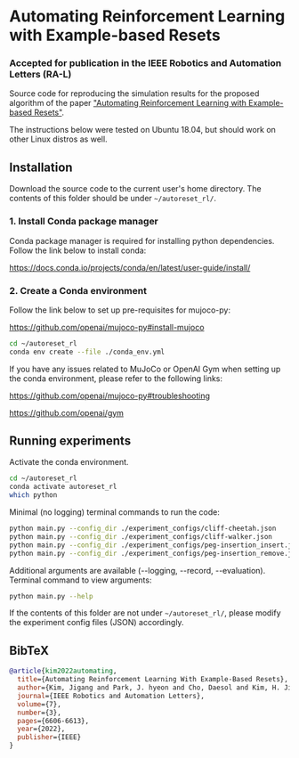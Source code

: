 # Automating Reinforcement Learning with Example-based Resets

### Accepted for publication in the IEEE Robotics and Automation Letters (RA-L)

Source code for reproducing the simulation results for the proposed algorithm of the paper ["Automating Reinforcement Learning with Example-based Resets"](https://arxiv.org/abs/2204.02041).

The instructions below were tested on Ubuntu 18.04, but should work on other Linux distros as well.

## Installation

Download the source code to the current user's home directory. The contents of this folder should be under ```~/autoreset_rl/```.

### 1. Install Conda package manager
Conda package manager is required for installing python dependencies. Follow the link below to install conda:

https://docs.conda.io/projects/conda/en/latest/user-guide/install/

### 2. Create a Conda environment

Follow the link below to set up pre-requisites for mujoco-py:

https://github.com/openai/mujoco-py#install-mujoco


```bash
cd ~/autoreset_rl
conda env create --file ./conda_env.yml
```

If you have any issues related to MuJoCo or OpenAI Gym when setting up the conda environment, please refer to the following links:

https://github.com/openai/mujoco-py#troubleshooting

https://github.com/openai/gym

## Running experiments

Activate the conda environment.

```bash
cd ~/autoreset_rl
conda activate autoreset_rl
which python
```

Minimal (no logging) terminal commands to run the code:

```bash
python main.py --config_dir ./experiment_configs/cliff-cheetah.json
python main.py --config_dir ./experiment_configs/cliff-walker.json
python main.py --config_dir ./experiment_configs/peg-insertion_insert.json
python main.py --config_dir ./experiment_configs/peg-insertion_remove.json
```

Additional arguments are available (--logging, --record, --evaluation). Terminal command to view arguments:

```bash
python main.py --help
```

If the contents of this folder are not under ```~/autoreset_rl/```, please modify the experiment config files (JSON) accordingly.

## BibTeX

```bibtex
@article{kim2022automating,
  title={Automating Reinforcement Learning With Example-Based Resets},
  author={Kim, Jigang and Park, J. hyeon and Cho, Daesol and Kim, H. Jin},
  journal={IEEE Robotics and Automation Letters},
  volume={7},
  number={3},
  pages={6606-6613},
  year={2022},
  publisher={IEEE}
}
```
